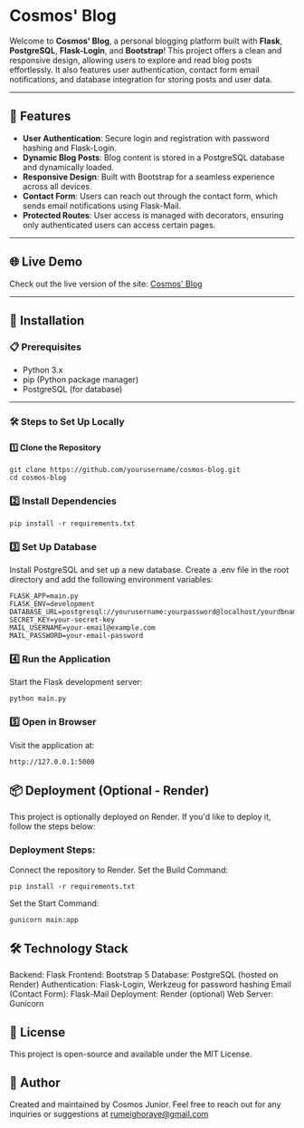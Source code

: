 # Cosmos' Blog

Welcome to **Cosmos' Blog**, a personal blogging platform built with **Flask**, **PostgreSQL**, **Flask-Login**, and **Bootstrap**! This project offers a clean and responsive design, allowing users to explore and read blog posts effortlessly. It also features user authentication, contact form email notifications, and database integration for storing posts and user data.

---

## 🌟 Features
- **User Authentication**: Secure login and registration with password hashing and Flask-Login.
- **Dynamic Blog Posts**: Blog content is stored in a PostgreSQL database and dynamically loaded.
- **Responsive Design**: Built with Bootstrap for a seamless experience across all devices.
- **Contact Form**: Users can reach out through the contact form, which sends email notifications using Flask-Mail.
- **Protected Routes**: User access is managed with decorators, ensuring only authenticated users can access certain pages.

---

## 🌐 Live Demo  
Check out the live version of the site: [Cosmos' Blog](https://cosmos-blog.onrender.com/)

---

## 🚀 Installation

### 📋 Prerequisites
- Python 3.x
- pip (Python package manager)
- PostgreSQL (for database)

---

### 🛠️ Steps to Set Up Locally

#### 1️⃣ Clone the Repository
```
git clone https://github.com/yourusername/cosmos-blog.git
cd cosmos-blog
```
### 2️⃣ Install Dependencies
```
pip install -r requirements.txt
```
### 3️⃣ Set Up Database
Install PostgreSQL and set up a new database.
Create a .env file in the root directory and add the following environment variables:
```
FLASK_APP=main.py
FLASK_ENV=development
DATABASE_URL=postgresql://yourusername:yourpassword@localhost/yourdbname
SECRET_KEY=your-secret-key
MAIL_USERNAME=your-email@example.com
MAIL_PASSWORD=your-email-password
```
### 4️⃣ Run the Application
Start the Flask development server:

```
python main.py
```
### 5️⃣ Open in Browser
Visit the application at:

```
http://127.0.0.1:5000
```
## 📦 Deployment (Optional - Render)
This project is optionally deployed on Render. If you'd like to deploy it, follow the steps below:

### Deployment Steps:
Connect the repository to Render.
Set the Build Command:
```
pip install -r requirements.txt
```
Set the Start Command:
```
gunicorn main:app
```

## 🛠️ Technology Stack
Backend: Flask
Frontend: Bootstrap 5
Database: PostgreSQL (hosted on Render)
Authentication: Flask-Login, Werkzeug for password hashing
Email (Contact Form): Flask-Mail
Deployment: Render (optional)
Web Server: Gunicorn

## 📜 License
This project is open-source and available under the MIT License.

## 👤 Author
Created and maintained by Cosmos Junior.
Feel free to reach out for any inquiries or suggestions at rumeighoraye@gmail.com
